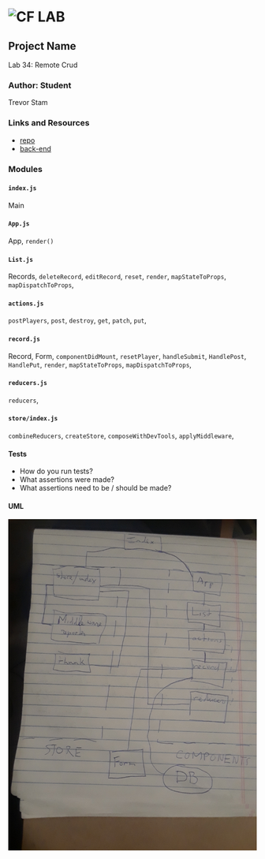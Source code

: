 ![CF](http://i.imgur.com/7v5ASc8.png) LAB
=================================================

## Project Name
Lab 34: Remote Crud

### Author: Student
Trevor Stam

### Links and Resources
* [repo](https://codesandbox.io/s/myjr37wr4y)
* [back-end](https://javascript-401-api.herokuapp.com)


### Modules
#### `index.js`
Main

#### `App.js`
App,
`render()`

#### `List.js`
Records,
`deleteRecord`,
`editRecord`,
`reset`,
`render`,
`mapStateToProps`,
`mapDispatchToProps`,

#### `actions.js`
`postPlayers`,
`post`,
`destroy`,
`get`,
`patch`,
`put`,
#### `record.js`
Record,
Form,
`componentDidMount`,
`resetPlayer`,
`handleSubmit`,
`HandlePost`,
`HandlePut`,
`render`,
`mapStateToProps`,
`mapDispatchToProps`,
#### `reducers.js`
`reducers`,
#### `store/index.js`
`combineReducers`,
`createStore`,
`composeWithDevTools`,
`applyMiddleware`,

#### Tests
* How do you run tests?
* What assertions were made?
* What assertions need to be / should be made?

#### UML
![UML](./assets/UML-lab34.jpg)

